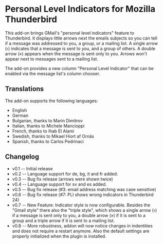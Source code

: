 ﻿Personal Level Indicators for Mozilla Thunderbird
=================================================

This add-on brings GMail's "personal level indicators" feature to Thunderbird. It displays little arrows next the emails subjects so you can tell if a message was addressed to you, a group, or a mailing list. A single arrow (›) indicates that a message is sent to you, and a group of others. A double arrow (») appears when the message is sent only to you. Arrows won't appear next to messages sent to a mailing list.

The add-on provides a new column "Personal Level Indicator" that can be enabled via the message list's column chooser.

Translations
------------
The add-on supports the following languages:

* English
* German
* Bulgarian, thanks to Marin Dimitrov
* Italian, thanks to Michele Mancioppi
* French, thanks to Ihab El Alami
* Swedish, thanks to Mikael Hiort af Ornäs
* Spanish, thanks to Carlos Pedrinaci

Changelog
---------
* v0.1 -- Initial release
* v0.2 -- Language support for de, bg, it and fr added.
* v0.3 -- Bug fix release (arrows were shown twice)
* v0.4 -- Language support for sv and es added.
* v0.5 -- Bug fix release (#3: email address matching was case sensitive)
* v0.6 -- Bug fix release (#7: PLI shows wrong indicators in Thunderbird 24)
* v0.7 -- New Feature: Indicator style is now configurable. Besides the "Gmail style" there also the "triple style", which shows a single arrow (›) if a message is sent only to you, a double arrow (») if it is sent to a group and a triple arrow if it is sent to a mailing list.
* v0.8 -- More robustness, addon will now notice changes in indentities and does not require a restart anymore. Also the default settings are properly initialized when the plugin is installed.
